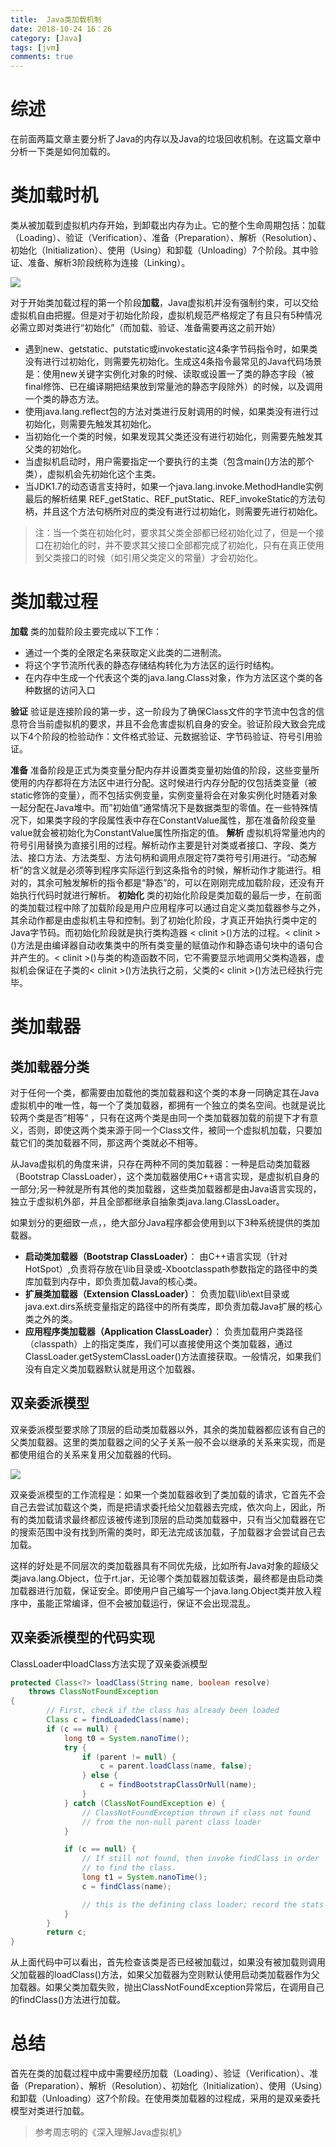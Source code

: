```yaml
---
title:  Java类加载机制
date: 2018-10-24 16：26
category: [Java]
tags: [jvm]
comments: true
---
```


# **综述**

在前面两篇文章主要分析了Java的内存以及Java的垃圾回收机制。在这篇文章中分析一下类是如何加载的。<!--more-->

# **类加载时机**

类从被加载到虚拟机内存开始，到卸载出内存为止。它的整个生命周期包括：加载（Loading）、验证（Verification）、准备（Preparation）、解析（Resolution）、初始化（Initialization）、使用（Using）和卸载（Unloading）7个阶段。其中验证、准备、解析3阶段统称为连接（Linking）。

![](/images/20181024_01.png)

对于开始类加载过程的第一个阶段**加载**，Java虚拟机并没有强制约束，可以交给虚拟机自由把握。但是对于初始化阶段，虚拟机规范严格规定了有且只有5种情况必需立即对类进行“初始化”（而加载、验证、准备需要再这之前开始）

- 遇到new、getstatic、putstatic或invokestatic这4条字节码指令时，如果类没有进行过初始化，则需要先初始化。生成这4条指令最常见的Java代码场景是：使用new关键字实例化对象的时候、读取或设置一了类的静态字段（被final修饰、已在编译期把结果放到常量池的静态字段除外）的时候，以及调用一个类的静态方法。
- 使用java.lang.reflect包的方法对类进行反射调用的时候，如果类没有进行过初始化，则需要先触发其初始化。
- 当初始化一个类的时候，如果发现其父类还没有进行初始化，则需要先触发其父类的初始化。
- 当虚拟机启动时，用户需要指定一个要执行的主类（包含main()方法的那个类），虚拟机会先初始化这个主类。
- 当JDK1.7的动态语言支持时，如果一个java.lang.invoke.MethodHandle实例最后的解析结果 REF_getStatic、REF_putStatic、REF_invokeStatic的方法句柄，并且这个方法句柄所对应的类没有进行过初始化，则需要先进行初始化。

> 注：当一个类在初始化时，要求其父类全部都已经初始化过了，但是一个接口在初始化的时，并不要求其父接口全部都完成了初始化，只有在真正使用到父类接口的时候（如引用父类定义的常量）才会初始化。

# **类加载过程**

**加载**
类的加载阶段主要完成以下工作：

- 通过一个类的全限定名来获取定义此类的二进制流。
- 将这个字节流所代表的静态存储结构转化为方法区的运行时结构。
- 在内存中生成一个代表这个类的java.lang.Class对象，作为方法区这个类的各种数据的访问入口

**验证**
验证是连接阶段的第一步，这一阶段为了确保Class文件的字节流中包含的信息符合当前虚拟机的要求，并且不会危害虚拟机自身的安全。验证阶段大致会完成以下4个阶段的检验动作：文件格式验证、元数据验证、字节码验证、符号引用验证。

**准备**
准备阶段是正式为类变量分配内存并设置类变量初始值的阶段，这些变量所使用的内存都将在方法区中进行分配。这时候进行内存分配的仅包括类变量（被static修饰的变量），而不包括实例变量，实例变量将会在对象实例化时随着对象一起分配在Java堆中。而”初始值“通常情况下是数据类型的零值。在一些特殊情况下，如果类字段的字段属性表中存在ConstantValue属性，那在准备阶段变量value就会被初始化为ConstantValue属性所指定的值。
**解析**
虚拟机将常量池内的符号引用替换为直接引用的过程。解析动作主要是针对类或者接口、字段、类方法、接口方法、方法类型、方法句柄和调用点限定符7类符号引用进行。“动态解析”的含义就是必须等到程序实际运行到这条指令的时候，解析动作才能进行。相对的，其余可触发解析的指令都是“静态”的，可以在刚刚完成加载阶段，还没有开始执行代码时就进行解析。
**初始化**
类的初始化阶段是类加载的最后一步，在前面的类加载过程中除了加载阶段是用户应用程序可以通过自定义类加载器参与之外，其余动作都是由虚拟机主导和控制。到了初始化阶段，才真正开始执行类中定的Java字节码。而初始化阶段就是执行类构造器 < clinit >()方法的过程。< clinit >()方法是由编译器自动收集类中的所有类变量的赋值动作和静态语句块中的语句合并产生的。< clinit >()与类的构造函数不同，它不需要显示地调用父类构造器，虚拟机会保证在子类的< clinit >()方法执行之前，父类的< clinit >()方法已经执行完毕。

# **类加载器**

## **类加载器分类**

对于任何一个类，都需要由加载他的类加载器和这个类的本身一同确定其在Java虚拟机中的唯一性，每一个了类加载器，都拥有一个独立的类名空间。也就是说比较两个类是否”相等“
，只有在这两个类是由同一个类加载器加载的前提下才有意义，否则，即使这两个类来源于同一个Class文件，被同一个虚拟机加载，只要加载它们的类加载器不同，那这两个类就必不相等。

从Java虚拟机的角度来讲，只存在两种不同的类加载器：一种是启动类加载器（Bootstrap ClassLoader），这个类加载器使用C++语言实现，是虚拟机自身的一部分;另一种就是所有其他的类加载器，这些类加载器都是由Java语言实现的，独立于虚拟机外部，并且全部都继承自抽象类java.lang.ClassLoader。

如果划分的更细致一点，，绝大部分Java程序都会使用到以下3种系统提供的类加载器。

- **启动类加载器（Bootstrap ClassLoader）**： 由C++语言实现（针对HotSpot）,负责将存放在\lib目录或-Xbootclasspath参数指定的路径中的类库加载到内存中，即负责加载Java的核心类。
- **扩展类加载器（Extension ClassLoader）**： 负责加载\lib\ext目录或java.ext.dirs系统变量指定的路径中的所有类库，即负责加载Java扩展的核心类之外的类。
- **应用程序类加载器（Application ClassLoader）**： 负责加载用户类路径（classpath）上的指定类库，我们可以直接使用这个类加载器，通过ClassLoader.getSystemClassLoader()方法直接获取。一般情况，如果我们没有自定义类加载器默认就是用这个加载器。

## **双亲委派模型**

双亲委派模型要求除了顶层的启动类加载器以外，其余的类加载器都应该有自己的父类加载器。这里的类加载器之间的父子关系一般不会以继承的关系来实现，而是都使用组合的关系来复用父加载器的代码。

![](/images/20181024_02.png)

双亲委派模型的工作流程是：如果一个类加载器收到了类加载的请求，它首先不会自己去尝试加载这个类，而是把请求委托给父加载器去完成，依次向上，因此，所有的类加载请求最终都应该被传递到顶层的启动类加载器中，只有当父加载器在它的搜索范围中没有找到所需的类时，即无法完成该加载，子加载器才会尝试自己去加载。

这样的好处是不同层次的类加载器具有不同优先级，比如所有Java对象的超级父类java.lang.Object，位于rt.jar，无论哪个类加载器加载该类，最终都是由启动类加载器进行加载，保证安全。即使用户自己编写一个java.lang.Object类并放入程序中，虽能正常编译，但不会被加载运行，保证不会出现混乱。

## **双亲委派模型的代码实现**

ClassLoader中loadClass方法实现了双亲委派模型

```java
protected Class<?> loadClass(String name, boolean resolve)
    throws ClassNotFoundException
{
        // First, check if the class has already been loaded
        Class c = findLoadedClass(name);
        if (c == null) {
            long t0 = System.nanoTime();
            try {
                if (parent != null) {
                    c = parent.loadClass(name, false);
                } else {
                    c = findBootstrapClassOrNull(name);
                }
            } catch (ClassNotFoundException e) {
                // ClassNotFoundException thrown if class not found
                // from the non-null parent class loader
            }

            if (c == null) {
                // If still not found, then invoke findClass in order
                // to find the class.
                long t1 = System.nanoTime();
                c = findClass(name);

                // this is the defining class loader; record the stats
            }
        }
        return c;
}
```

从上面代码中可以看出，首先检查该类是否已经被加载过，如果没有被加载则调用父加载器的loadClass()方法，如果父加载器为空则默认使用启动类加载器作为父加载器。如果父类加载失败，抛出ClassNotFoundException异常后，在调用自己的findClass()方法进行加载。

# **总结**

首先在类的加载过程中成中需要经历加载（Loading）、验证（Verification）、准备（Preparation）、解析（Resolution）、初始化（Initialization）、使用（Using）和卸载（Unloading）这7个阶段。在使用类加载器的过程成，采用的是双亲委托模型对类进行加载。



> 参考周志明的《深入理解Java虚拟机》